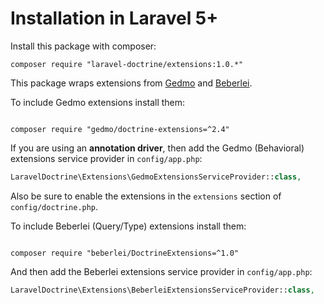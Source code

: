 # Installation in Laravel 5+

Install this package with composer:

```
composer require "laravel-doctrine/extensions:1.0.*"
```

This package wraps extensions from [Gedmo](https://github.com/Atlantic18/DoctrineExtensions) and [Beberlei](https://github.com/beberlei/DoctrineExtensions).

To include Gedmo extensions install them:

```

composer require "gedmo/doctrine-extensions=^2.4"
```

If you are using an **annotation driver**, then add the Gedmo (Behavioral) extensions service provider in `config/app.php`:

```php
LaravelDoctrine\Extensions\GedmoExtensionsServiceProvider::class,
```

Also be sure to enable the extensions in the `extensions` section of `config/doctrine.php`.

To include Beberlei (Query/Type) extensions install them:

```

composer require "beberlei/DoctrineExtensions=^1.0"
```

And then add the Beberlei extensions service provider in `config/app.php`:


```php
LaravelDoctrine\Extensions\BeberleiExtensionsServiceProvider::class,
```
